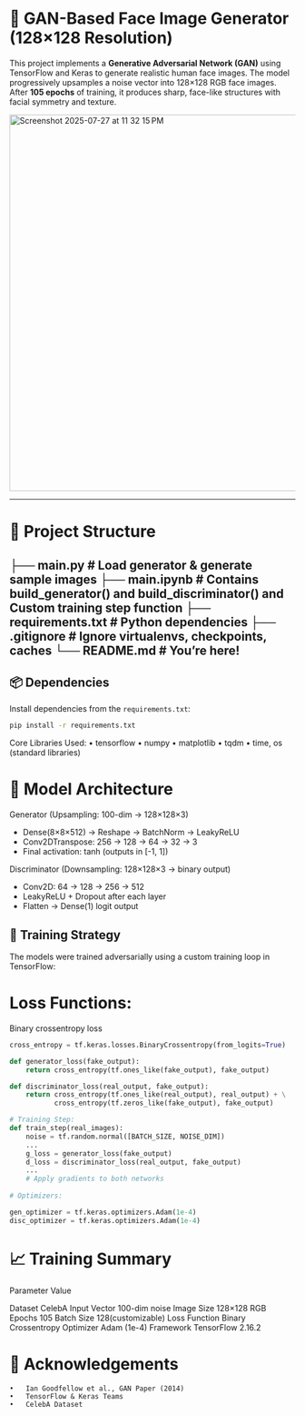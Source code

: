 # 🧠 GAN-Based Face Image Generator (128×128 Resolution)

This project implements a **Generative Adversarial Network (GAN)** using TensorFlow and Keras to generate realistic human face images. The model progressively upsamples a noise vector into 128×128 RGB face images. After **105 epochs** of training, it produces sharp, face-like structures with facial symmetry and texture.

<img width="721" height="662" alt="Screenshot 2025-07-27 at 11 32 15 PM" src="https://github.com/user-attachments/assets/be7a1e4c-9507-470e-9747-cf841e8e41ad" />

---

# 📂 Project Structure
├── main.py                     # Load generator & generate sample images
├── main.ipynb                   # Contains build_generator() and build_discriminator() and Custom training step function
├── requirements.txt            # Python dependencies
├── .gitignore                  # Ignore virtualenvs, checkpoints, caches
└── README.md                   # You’re here!
---

## 📦 Dependencies

Install dependencies from the `requirements.txt`:

```bash
pip install -r requirements.txt
```
Core Libraries Used:
	•	tensorflow
	•	numpy
	•	matplotlib
	•	tqdm
	•	time, os (standard libraries)

# 🧠 Model Architecture

Generator (Upsampling: 100-dim → 128×128×3)
- Dense(8×8×512) → Reshape → BatchNorm → LeakyReLU
- Conv2DTranspose: 256 → 128 → 64 → 32 → 3
- Final activation: tanh (outputs in [-1, 1])

Discriminator (Downsampling: 128×128×3 → binary output)
- Conv2D: 64 → 128 → 256 → 512
- LeakyReLU + Dropout after each layer
- Flatten → Dense(1) logit output

## 🧪 Training Strategy

The models were trained adversarially using a custom training loop in TensorFlow:

# Loss Functions:
Binary crossentropy loss
```python
cross_entropy = tf.keras.losses.BinaryCrossentropy(from_logits=True)

def generator_loss(fake_output):
    return cross_entropy(tf.ones_like(fake_output), fake_output)

def discriminator_loss(real_output, fake_output):
    return cross_entropy(tf.ones_like(real_output), real_output) + \
           cross_entropy(tf.zeros_like(fake_output), fake_output)

# Training Step:
def train_step(real_images):
    noise = tf.random.normal([BATCH_SIZE, NOISE_DIM])
    ...
    g_loss = generator_loss(fake_output)
    d_loss = discriminator_loss(real_output, fake_output)
    ...
    # Apply gradients to both networks
    
# Optimizers:

gen_optimizer = tf.keras.optimizers.Adam(1e-4)
disc_optimizer = tf.keras.optimizers.Adam(1e-4)
```
# 📈 Training Summary
Parameter                    Value

Dataset                      CelebA
Input Vector              100-dim noise
Image Size                 128×128 RGB
Epochs                         105
Batch Size               128(customizable)
Loss Function           Binary Crossentropy
Optimizer                  Adam (1e-4)
Framework               TensorFlow 2.16.2

# 🙌 Acknowledgements
	•	Ian Goodfellow et al., GAN Paper (2014)
	•	TensorFlow & Keras Teams
	•	CelebA Dataset


